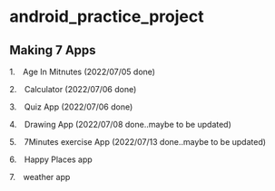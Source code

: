 # android_practice_project
## Making 7 Apps
1. Age In Mitnutes (2022/07/05 done)

2. Calculator (2022/07/06 done)

3. Quiz App (2022/07/06 done)

4. Drawing App (2022/07/08 done..maybe to be updated)

5. 7Minutes exercise App (2022/07/13 done..maybe to be updated)

6. Happy Places app

7. weather app

